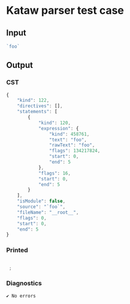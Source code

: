 # Kataw parser test case

## Input

`````js
`foo`
`````

## Output

### CST

```javascript
{
    "kind": 122,
    "directives": [],
    "statements": [
        {
            "kind": 120,
            "expression": {
                "kind": 458761,
                "text": "foo",
                "rawText": "foo",
                "flags": 134217824,
                "start": 0,
                "end": 5
            },
            "flags": 16,
            "start": 0,
            "end": 5
        }
    ],
    "isModule": false,
    "source": "`foo`",
    "fileName": "__root__",
    "flags": 0,
    "start": 0,
    "end": 5
}
```

### Printed

```javascript

 ; 
```

### Diagnostics

```javascript
✔ No errors
```

